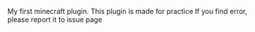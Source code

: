 My first minecraft plugin.
This plugin is made for practice
If you find error, please report it to issue page